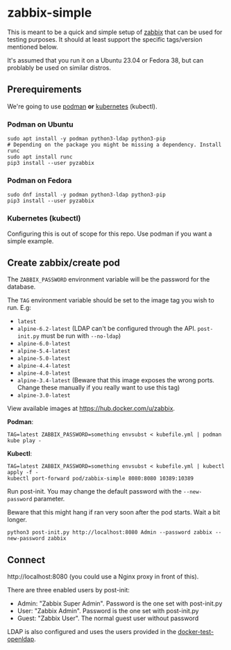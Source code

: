# zabbix-simple

This is meant to be a quick and simple setup of [zabbix](https://zabbix.com) that can be used for testing purposes. It should at least support the specific tags/version mentioned below.

It's assumed that you run it on a Ubuntu 23.04 or Fedora 38, but can problably be used on similar distros.

## Prerequirements

We're going to use [podman](https://podman.io/getting-started/) **or** [kubernetes](https://kubernetes.io/) (kubectl).

### Podman on Ubuntu

```
sudo apt install -y podman python3-ldap python3-pip
# Depending on the package you might be missing a dependency. Install runc
sudo apt install runc
pip3 install --user pyzabbix
```

### Podman on Fedora

```
sudo dnf install -y podman python3-ldap python3-pip
pip3 install --user pyzabbix
```

### Kubernetes (kubectl)

Configuring this is out of scope for this repo. Use podman if you want a simple example.

## Create zabbix/create pod

The `ZABBIX_PASSWORD` environment variable will be the password for the database.

The `TAG` environment variable should be set to the image tag you wish to run. E.g:

- `latest`
- `alpine-6.2-latest` (LDAP can't be configured through the API. `post-init.py` must be run with `--no-ldap`)
- `alpine-6.0-latest`
- `alpine-5.4-latest`
- `alpine-5.0-latest`
- `alpine-4.4-latest`
- `alpine-4.0-latest`
- `alpine-3.4-latest` (Beware that this image exposes the wrong ports. Change these manually if you really want to use this tag)
- `alpine-3.0-latest`

View available images at <https://hub.docker.com/u/zabbix>.

**Podman**:
```
TAG=latest ZABBIX_PASSWORD=something envsubst < kubefile.yml | podman kube play -
```

**Kubectl**:
```
TAG=latest ZABBIX_PASSWORD=something envsubst < kubefile.yml | kubectl apply -f -
kubectl port-forward pod/zabbix-simple 8080:8080 10389:10389
```

Run post-init. You may change the default password with the `--new-password` parameter.

Beware that this might hang if ran very soon after the pod starts. Wait a bit longer.

```
python3 post-init.py http://localhost:8080 Admin --password zabbix --new-password zabbix
```

## Connect

http://localhost:8080 (you could use a Nginx proxy in front of this).

There are three enabled users by post-init:

* Admin: "Zabbix Super Admin". Password is the one set with post-init.py
* User: "Zabbix Admin". Password is the one set with post-init.py
* Guest: "Zabbix User". The normal guest user without password

LDAP is also configured and uses the users provided in the [docker-test-openldap](https://github.com/rroemhild/docker-test-openldap).
